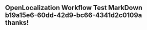 <properties
ms.topic="hero-topic"
ms.test1="hero-topic"
ms.test2="test"/>

## OpenLocalization Workflow Test MarkDown b19a15e6-60dd-42d9-bc66-4341d2c0109a thanks!

